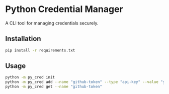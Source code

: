 # Python Credential Manager

A CLI tool for managing credentials securely.

## Installation

```bash
pip install -r requirements.txt
```

## Usage

```bash
python -m py_cred init
python -m py_cred add --name "github-token" --type "api-key" --value "your-secret"
python -m py_cred get --name "github-token"
```
